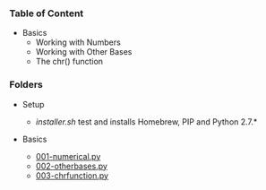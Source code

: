 ### Table of Content
 - Basics
    * Working with Numbers
    * Working with Other Bases
    * The chr() function

### Folders
 - Setup
    * _installer.sh_ test and installs Homebrew, PIP and Python 2.7.*

 - Basics
    * [001-numerical.py](https://github.com/ehime/python-primers/blob/master/Basics/001-numerical.py)
    * [002-otherbases.py](https://github.com/ehime/python-primers/blob/master/Basics/002-otherbases.py)
    * [003-chrfunction.py](https://github.com/ehime/python-primers/blob/master/Basics/003-chrfunction.py)